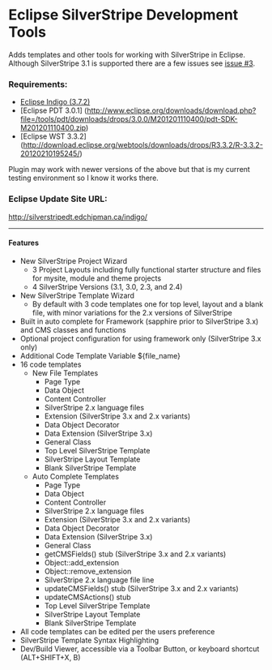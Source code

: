 Eclipse SilverStripe Development Tools
======================
Adds templates and other tools for working with SilverStripe in Eclipse. Although SilverStripe 3.1 is supported there are a few issues see [issue #3](https://github.com/UndefinedOffset/eclipse-silverstripedt/issues/3).

 
### Requirements:
* [Eclipse Indigo (3.7.2)](http://archive.eclipse.org/eclipse/downloads/drops/R-3.7.2-201202080800/)
* [Eclipse PDT 3.0.1] (http://www.eclipse.org/downloads/download.php?file=/tools/pdt/downloads/drops/3.0.0/M201201110400/pdt-SDK-M201201110400.zip)
* [Eclipse WST 3.3.2] (http://download.eclipse.org/webtools/downloads/drops/R3.3.2/R-3.3.2-20120210195245/)

Plugin may work with newer versions of the above but that is my current testing environment so I know it works there.

### Eclipse Update Site URL: 
http://silverstripedt.edchipman.ca/indigo/

---

#### Features
* New SilverStripe Project Wizard
  * 3 Project Layouts including fully functional starter structure and files for mysite, module and theme projects
  * 4 SilverStripe Versions (3.1, 3.0, 2.3, and 2.4)
* New SilverStripe Template Wizard
  * By default with 3 code templates one for top level, layout and a blank file, with minor variations for the 2.x versions of SilverStripe
* Built in auto complete for Framework (sapphire prior to SilverStripe 3.x) and CMS classes and functions
* Optional project configuration for using framework only (SilverStripe 3.x only)
* Additional Code Template Variable ${file_name}
* 16 code templates
  * New File Templates
    * Page Type
    * Data Object
    * Content Controller
    * SilverStripe 2.x language files
    * Extension (SilverStripe 3.x and 2.x variants)
    * Data Object Decorator
    * Data Extension (SilverStripe 3.x)
    * General Class
    * Top Level SilverStripe Template
    * SilverStripe Layout Template
    * Blank SilverStripe Template
  * Auto Complete Templates
    * Page Type
    * Data Object
    * Content Controller
    * SilverStripe 2.x language files
    * Extension (SilverStripe 3.x and 2.x variants)
    * Data Object Decorator
    * Data Extension (SilverStripe 3.x)
    * General Class
    * getCMSFields() stub (SilverStripe 3.x and 2.x variants)
    * Object::add_extension
    * Object::remove_extension
    * SilverStripe 2.x language file line
    * updateCMSFields() stub (SilverStripe 3.x and 2.x variants)
    * updateCMSActions() stub
    * Top Level SilverStripe Template
    * SilverStripe Layout Template
    * Blank SilverStripe Template
 * All code templates can be edited per the users preference
 * SilverStripe Template Syntax Highlighting
 * Dev/Build Viewer, accessible via a Toolbar Button, or keyboard shortcut (ALT+SHIFT+X, B)
